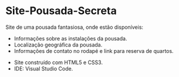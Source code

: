 # Site-Pousada-Secreta
Site de uma pousada fantasiosa, onde estão disponíveis:
- Informações sobre as instalações da pousada.
- Localização geográfica da pousada.
- Informações de contato no rodapé e link para reserva de quartos.

* Site construído com HTML5 e CSS3.
* IDE: Visual Studio Code.
